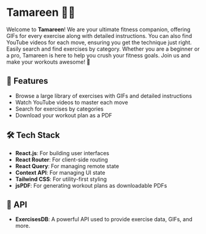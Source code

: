 # Tamareen 🏋️‍♂️

Welcome to **Tamareen**! We are your ultimate fitness companion, offering GIFs for every exercise along with detailed instructions. You can also find YouTube videos for each move, ensuring you get the technique just right. Easily search and find exercises by category. Whether you are a beginner or a pro, Tamareen is here to help you crush your fitness goals. Join us and make your workouts awesome! 💪

## 🚀 Features

- Browse a large library of exercises with GIFs and detailed instructions
- Watch YouTube videos to master each move
- Search for exercises by categories
- Download your workout plan as a PDF

## 🛠️ Tech Stack

- **React.js**: For building user interfaces
- **React Router**: For client-side routing
- **React Query**: For managing remote state
- **Context API**: For managing UI state
- **Tailwind CSS**: For utility-first styling
- **jsPDF**: For generating workout plans as downloadable PDFs

## 💾 API

- **ExercisesDB**: A powerful API used to provide exercise data, GIFs, and more.

